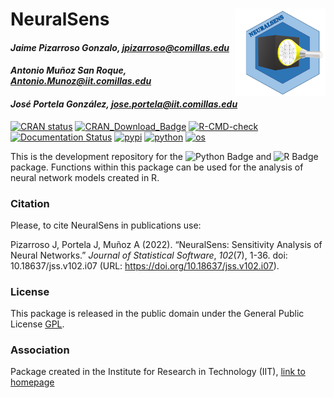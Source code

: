 # NeuralSens <img src="R/man/logo/NeuralSens.PNG" width="135px" height="140px" align="right" style="padding-left:10px;background-color:white;" />

#### *Jaime Pizarroso Gonzalo, jpizarroso@comillas.edu*
#### *Antonio Muñoz San Roque, Antonio.Munoz@iit.comillas.edu*
#### *José Portela González, jose.portela@iit.comillas.edu*

<!-- badges: start -->

[![CRAN status](https://www.r-pkg.org/badges/version/NeuralSens)](https://CRAN.R-project.org/package=NeuralSens)
[![CRAN_Download_Badge](https://cranlogs.r-pkg.org/badges/grand-total/NeuralSens)](https://cranlogs.r-pkg.org/badges/grand-total/NeuralSens)
[![R-CMD-check](https://github.com/JaiPizGon/NeuralSens/actions/workflows/R-CMD-check.yaml/badge.svg)](https://github.com/JaiPizGon/NeuralSens/actions/workflows/R-CMD-check.yaml)
[![Documentation Status](https://readthedocs.org/projects/neuralsens/badge/?version=latest)](https://neuralsens.readthedocs.io/en/latest/?version=latest)
[![pypi](https://img.shields.io/pypi/v/neuralsens.svg)](https://pypi.python.org/pypi/neuralsens)
[![python](https://img.shields.io/badge/python-%5E3.8-blue)]()
[![os](https://img.shields.io/badge/OS-Ubuntu%2C%20Mac%2C%20Windows-purple)]()
<!-- badges: end -->

This is the development repository for the ![Python Badge](https://img.shields.io/badge/Python-FFD43B?style=flat&logo=neuralsens&logoColor=blue) and ![R Badge](https://img.shields.io/badge/R-276DC3?style=flat&logo=NeuralSens&logoColor=white) package.  Functions within this package can be used for the analysis of neural network models created in R. 

### Citation

Please, to cite NeuralSens in publications use:

Pizarroso J, Portela J, Muñoz A (2022). “NeuralSens: Sensitivity Analysis of Neural Networks.” _Journal of
Statistical Software_, *102*(7), 1-36. doi: 10.18637/jss.v102.i07 (URL:
https://doi.org/10.18637/jss.v102.i07).

### License

This package is released in the public domain under the General Public License [GPL](https://www.gnu.org/licenses/gpl-3.0.en.html). 

### Association
Package created in the Institute for Research in Technology (IIT), [link to homepage](https://www.iit.comillas.edu/index.php.en) 
